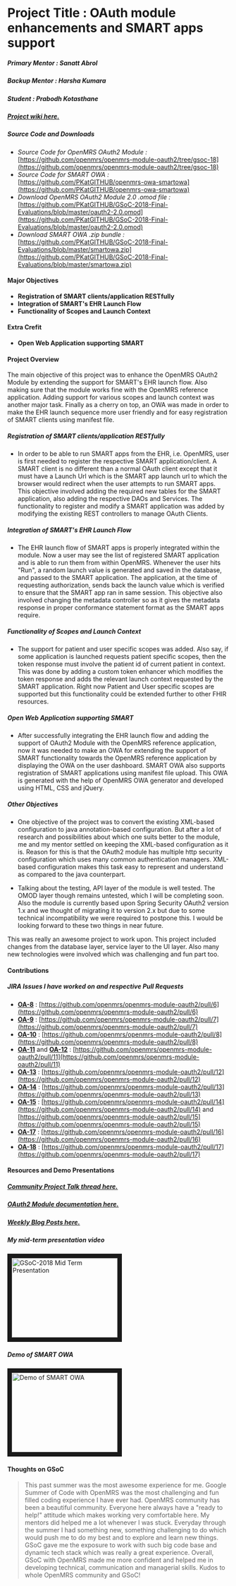 # Project Title : OAuth module enhancements and SMART apps support

##### **Primary Mentor  :** Sanatt Abrol
##### **Backup Mentor   :** Harsha Kumara
##### **Student         :** Prabodh Kotasthane
##### [**Project wiki here.**](https://wiki.openmrs.org/display/projects/OAuth+module+enhancements+and+SMART+apps+support)

##### Source Code and Downloads 
+ *Source Code for OpenMRS OAuth2 Module :* [https://github.com/openmrs/openmrs-module-oauth2/tree/gsoc-18](https://github.com/openmrs/openmrs-module-oauth2/tree/gsoc-18)
+ *Source Code for SMART OWA :* [https://github.com/PKatGITHUB/openmrs-owa-smartowa](https://github.com/PKatGITHUB/openmrs-owa-smartowa)
+ *Download OpenMRS OAuth2 Module 2.0 .omod file :* [https://github.com/PKatGITHUB/GSoC-2018-Final-Evaluations/blob/master/oauth2-2.0.omod](https://github.com/PKatGITHUB/GSoC-2018-Final-Evaluations/blob/master/oauth2-2.0.omod)
+ *Download SMART OWA .zip bundle :* [https://github.com/PKatGITHUB/GSoC-2018-Final-Evaluations/blob/master/smartowa.zip](https://github.com/PKatGITHUB/GSoC-2018-Final-Evaluations/blob/master/smartowa.zip)

#### Major Objectives 
* **Registration of SMART clients/application RESTfully**
* **Integration of SMART's EHR Launch Flow**
* **Functionality of Scopes and Launch Context**

#### Extra Crefit 
* **Open Web Application supporting SMART**

#### Project Overview 
The main objective of this project was to enhance the OpenMRS OAuth2 Module by extending the support for SMART's EHR launch flow. Also making sure that the module works fine with the OpenMRS reference  application. Adding support for various scopes and launch context was another major task. Finally as a cherry on top, an OWA was made in order to make the EHR launch sequence more user friendly and for easy registration of SMART clients using manifest file. 

##### Registration of SMART clients/application RESTfully
+ In order to be able to run SMART apps from the EHR, i.e. OpenMRS, user is first needed to register the respective SMART application/client. A SMART client is no different than a normal OAuth client except that it must have a Launch Url which is the SMART app launch url to which the browser would redirect when the user attempts to run SMART apps. This objective involved adding the required new tables for the SMART application, also adding the respective DAOs and Services. The functionality to register and modify a SMART application  was added by modifying the existing REST controllers to manage OAuth Clients.

##### Integration of SMART's EHR Launch Flow
+ The EHR launch flow of SMART apps is properly integrated within the module. Now a user may see the list of registered SMART application and is able to run them from within OpenMRS. Whenever the user hits "Run", a random launch value is generated and saved in the database, and passed to the SMART application. The application, at the time of requesting authorization, sends back the launch value which is verified to ensure that the SMART app ran in same session. This objective also involved changing the metadata controller so as it gives the metadata response in proper conformance statement format as the SMART apps require.

##### Functionality of Scopes and Launch Context
+ The support for patient and user specific scopes was added. Also say, if some application is launched requests patient specific scopes, then the token response must involve the patient id of current patient in context. This was done by adding a custom token enhancer which modifies the token response and adds the relevant launch context requested by the SMART application. Right now Patient and User specific scopes are supported but this functionality could be extended further to other FHIR resources.

##### Open Web Application supporting SMART
+ After successfully integrating the EHR launch flow and adding the support of OAuth2 Module with the OpenMRS reference application, now it was needed to make an OWA for extending the support of SMART functionality towards the OpenMRS reference application by displaying the OWA on the user dashboard. SMART OWA also supports registration of SMART applications using manifest file upload. This OWA is generated with the help of OpenMRS OWA generator and developed using HTML, CSS and jQuery.

##### Other Objectives
+ One objective of the project was to convert the existing XML-based configuration to java annotation-based configuration. But after a lot of research and possibilities about which one suits better to the module, me and my mentor settled on keeping the XML-based configuration as it is. Reason for this is that the OAuth2 module has multiple http security configuration which uses many common authentication managers. XML-based configuration makes this task easy to represent and understand as compared to the java counterpart. 

+ Talking  about the testing, API layer of the module is well tested. The OMOD layer though remains untested, which I will be completing soon. Also the module is currently based upon Spring Security OAuth2 version 1.x and we thought of migrating it to version 2.x but due to some technical incompatibility we were required to postpone this. I would be looking forward to these two things in near future. 

This was really an awesome project to work upon. This project included changes from the database layer, service layer to the UI layer. Also many new technologies were involved which was challenging and fun part too.

#### Contributions 
##### JIRA Issues I have worked on and respective Pull Requests 
+ **[OA-8](https://issues.openmrs.org/browse/OA-8)** : [https://github.com/openmrs/openmrs-module-oauth2/pull/6](https://github.com/openmrs/openmrs-module-oauth2/pull/6)
+ **[OA-9](https://issues.openmrs.org/browse/OA-9)** : [https://github.com/openmrs/openmrs-module-oauth2/pull/7](https://github.com/openmrs/openmrs-module-oauth2/pull/7)
+ **[OA-10](https://issues.openmrs.org/browse/OA-10)** : [https://github.com/openmrs/openmrs-module-oauth2/pull/8](https://github.com/openmrs/openmrs-module-oauth2/pull/8)
+ **[OA-11](https://issues.openmrs.org/browse/OA-11)** and **[OA-12](https://issues.openmrs.org/browse/OA-12)** : [https://github.com/openmrs/openmrs-module-oauth2/pull/11](https://github.com/openmrs/openmrs-module-oauth2/pull/11)
+ **[OA-13](https://issues.openmrs.org/browse/OA-13)** : [https://github.com/openmrs/openmrs-module-oauth2/pull/12](https://github.com/openmrs/openmrs-module-oauth2/pull/12)
+ **[OA-14](https://issues.openmrs.org/browse/OA-14)** : [https://github.com/openmrs/openmrs-module-oauth2/pull/13](https://github.com/openmrs/openmrs-module-oauth2/pull/13)
+ **[OA-15](https://issues.openmrs.org/browse/OA-15)** : [https://github.com/openmrs/openmrs-module-oauth2/pull/14](https://github.com/openmrs/openmrs-module-oauth2/pull/14) and [https://github.com/openmrs/openmrs-module-oauth2/pull/15](https://github.com/openmrs/openmrs-module-oauth2/pull/15)
+ **[OA-17](https://issues.openmrs.org/browse/OA-17)** : [https://github.com/openmrs/openmrs-module-oauth2/pull/16](https://github.com/openmrs/openmrs-module-oauth2/pull/16)
+ **[OA-18](https://issues.openmrs.org/browse/OA-18)** : [https://github.com/openmrs/openmrs-module-oauth2/pull/17](https://github.com/openmrs/openmrs-module-oauth2/pull/17)

#### Resources and Demo Presentations

##### [Community Project Talk thread here.](https://talk.openmrs.org/t/gsoc-2018-oauth-module-enhancements-and-smart-apps-support-project/18012)
##### [OAuth2 Module documentation here.](https://wiki.openmrs.org/display/projects/OpenMRS+-+OAuth2+Module)
##### [Weekly Blog Posts here.](https://prabodhgsoc2018.wordpress.com/)

##### My mid-term presentation video 
<a href="https://www.youtube.com/watch?v=DqZ5ufwvCZs" target="_blank"><img src="http://img.youtube.com/vi/DqZ5ufwvCZs/0.jpg" 
alt="GSoC-2018 Mid Term Presentation" width="240" height="180" border="10" /></a>

##### Demo of SMART OWA 
<a href="https://www.youtube.com/watch?v=v8zonYOZMjM" target="_blank"><img src="http://img.youtube.com/vi/v8zonYOZMjM/0.jpg" 
alt="Demo of SMART OWA" width="240" height="180" border="10" /></a>
#### Thoughts on GSoC
>This past summer was the most awesome experience for me. Google Summer of Code with OpenMRS was the most challenging and fun filled coding experience I have ever had. OpenMRS community has been a beautiful community. Everyone here always have a "ready to help!" attitude which makes working very comfortable here. My mentors did helped me a lot whenever I was stuck. Everyday through the summer I had something new, something challenging to do which would push me to do my best and to explore and learn new things. GSoC gave me the exposure to work with such big code base and dynamic tech stack which was really a great experience. Overall, GSoC with OpenMRS made me more confident and helped me in developing technical, communication and managerial skills. Kudos to whole OpenMRS community and GSoC!